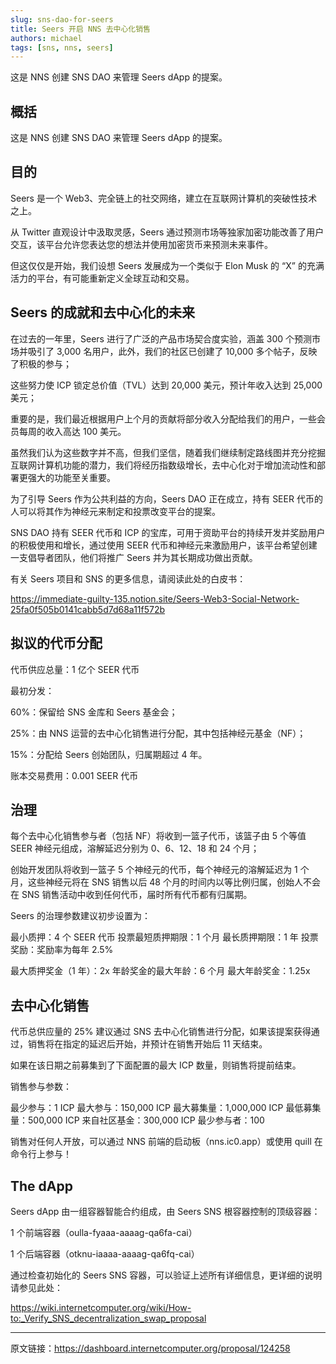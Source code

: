 ```yaml
---
slug: sns-dao-for-seers
title: Seers 开启 NNS 去中心化销售
authors: michael
tags: [sns, nns, seers]
---
```


这是 NNS 创建 SNS DAO 来管理 Seers dApp 的提案。

 <!--truncate-->

## 概括

这是 NNS 创建 SNS DAO 来管理 Seers dApp 的提案。

## 目的

Seers 是一个 Web3、完全链上的社交网络，建立在互联网计算机的突破性技术之上。

从 Twitter 直观设计中汲取灵感，Seers 通过预测市场等独家加密功能改善了用户交互，该平台允许您表达您的想法并使用加密货币来预测未来事件。

但这仅仅是开始，我们设想 Seers 发展成为一个类似于 Elon Musk 的 “X” 的充满活力的平台，有可能重新定义全球互动和交易。

## Seers 的成就和去中心化的未来

在过去的一年里，Seers 进行了广泛的产品市场契合度实验，涵盖 300 个预测市场并吸引了 3,000 名用户，此外，我们的社区已创建了 10,000 多个帖子，反映了积极的参与；

这些努力使 ICP 锁定总价值（TVL）达到 20,000 美元，预计年收入达到 25,000 美元；

重要的是，我们最近根据用户上个月的贡献将部分收入分配给我们的用户，一些会员每周的收入高达 100 美元。

虽然我们认为这些数字并不高，但我们坚信，随着我们继续制定路线图并充分挖掘互联网计算机功能的潜力，我们将经历指数级增长，去中心化对于增加流动性和部署更强大的功能至关重要。

为了引导 Seers 作为公共利益的方向，Seers DAO 正在成立，持有 SEER 代币的人可以将其作为神经元来制定和投票改变平台的提案。

SNS DAO 持有 SEER 代币和 ICP 的宝库，可用于资助平台的持续开发并奖励用户的积极使用和增长，通过使用 SEER 代币和神经元来激励用户，该平台希望创建一支倡导者团队，他们将推广 Seers 并为其长期成功做出贡献。

有关 Seers 项目和 SNS 的更多信息，请阅读此处的白皮书：

https://immediate-guilty-135.notion.site/Seers-Web3-Social-Network-25fa0f505b0141cabb5d7d68a11f572b

## 拟议的代币分配

代币供应总量：1 亿个 SEER 代币

最初分发：

60%：保留给 SNS 金库和 Seers 基金会；

25%：由 NNS 运营的去中心化销售进行分配，其中包括神经元基金（NF）；

15%：分配给 Seers 创始团队，归属期超过 4 年。

账本交易费用：0.001 SEER 代币

## 治理

每个去中心化销售参与者（包括 NF）将收到一篮子代币，该篮子由 5 个等值 SEER 神经元组成，溶解延迟分别为 0、6、12、18 和 24 个月；

创始开发团队将收到一篮子 5 个神经元的代币，每个神经元的溶解延迟为 1 个月，这些神经元将在 SNS 销售以后 48 个月的时间内以等比例归属，创始人不会在 SNS 销售活动中收到任何代币，届时所有代币都有归属期。

Seers 的治理参数建议初步设置为：

最小质押：4 个 SEER 代币
投票最短质押期限：1 个月
最长质押期限：1 年
投票奖励：奖励率为每年 2.5%

最大质押奖金（1 年）：2x
年龄奖金的最大年龄：6 个月
最大年龄奖金：1.25x

## 去中心化销售

代币总供应量的 25% 建议通过 SNS 去中心化销售进行分配，如果该提案获得通过，销售将在指定的延迟后开始，并预计在销售开始后 11 天结束。

如果在该日期之前募集到了下面配置的最大 ICP 数量，则销售将提前结束。

销售参与参数：

最少参与：1 ICP
最大参与：150,000 ICP
最大募集量：1,000,000 ICP
最低募集量：500,000 ICP
来自社区基金：300,000 ICP
最少参与者：100

销售对任何人开放，可以通过 NNS 前端的启动板（nns.ic0.app）或使用 quill 在命令行上参与！

## The dApp

Seers dApp 由一组容器智能合约组成，由 Seers SNS 根容器控制的顶级容器：

1 个前端容器（oulla-fyaaa-aaaag-qa6fa-cai）

1 个后端容器（otknu-iaaaa-aaaag-qa6fq-cai）

通过检查初始化的 Seers SNS 容器，可以验证上述所有详细信息，更详细的说明请参见此处：

https://wiki.internetcomputer.org/wiki/How-to:_Verify_SNS_decentralization_swap_proposal

---

原文链接：https://dashboard.internetcomputer.org/proposal/124258
